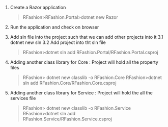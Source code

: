 1. Create a Razor application

   > RFashion>RFashion.Portal>dotnet new Razor

2. Run the application and check on browser

3. Add sln file into the project such that we can add other projects into it
   3.1 dotnet new sln
   3.2 Add project into tht sln file

   > RFashion>dotnet sln add RFashion.Portal/RFashion.Portal.csproj

   <!-- Output: dotnet sln add RFashion.Portal/RFashion.Portal.csproj
   Project `RFashion.Portal\RFashion.Portal.csproj` added to the solution. -->

4. Adding another class library for Core : Project will hold all the property files

   > RFashion> dotnet new classlib -o RFashion.Core
   > RFashion>dotnet sln add RFashion.Core/RFashion.Core.csproj

   <!-- Output: dotnet sln add RFashion.Core/RFashion.Core.csproj
   Project `RFashion.Core\RFashion.Core.csproj` added to the solution. -->

5. Adding another class library for Service : Project will hold the all the services file

   > RFashion> dotnet new classlib -o RFashion.Service
   > RFashion>dotnet sln add RFashion.Service/RFashion.Service.csproj

      <!-- Output: dotnet sln add RFashion.Service/RFashion.Service.csproj
      Project `RFashion.Service\RFashion.Service.csproj` added to the solution. -->
